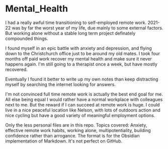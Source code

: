 # Mental_Health

I had a really awful time transitioning to self-employed remote work. 2021-22 was by far the worst year of my life, due mainly to some external factors. But working alone without a stable long term project definately compounded things. 

I found myself in an epic battle with anxiety and depression, and flying down to the Christchurch office just to be around my old mates. I took four months off paid work recover my mental health and make sure it never happens again. I'm still going to a therapist once a week, but have mostly recovered.  

Eventually I found it better to write up my own notes than keep distracting myself by searching the internet looking for answers.  

I'm not convinced full time remote work is actually the best end goal for me. All else being equal I would rather have a normal workplace with colleagues  next to me. But the reward if I can succeed at remote work is huge.  I could live in a nice peaceful location like Nelson, with lots of outdoors action and nice cycling but have a good variety of meaningful employment options.

Only the less personal files are in this repo. Topics covered: Anxiety, effective remote work habits, working alone, multipotentiality, building confidence rather than arrogance.  The format is for the Obsidian implementation of Markdown.  It's not perfect on GitHub.
